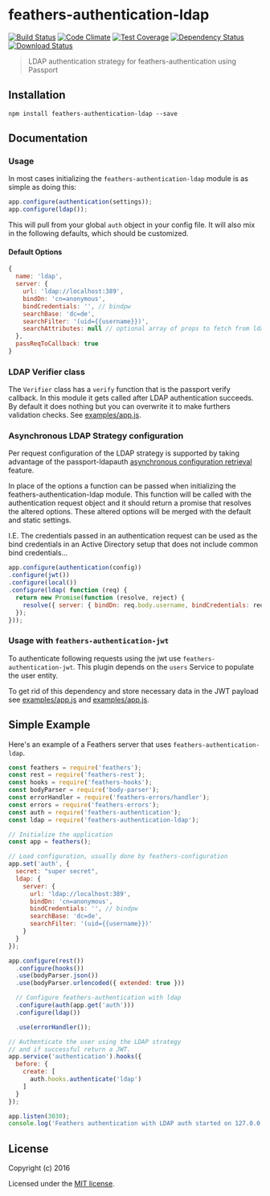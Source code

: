 # feathers-authentication-ldap

[![Build Status](https://travis-ci.org/feathersjs/feathers-authentication-ldap.png?branch=master)](https://travis-ci.org/feathersjs/feathers-authentication-ldap)
[![Code Climate](https://codeclimate.com/github/feathersjs/feathers-authentication-ldap/badges/gpa.svg)](https://codeclimate.com/github/feathersjs/feathers-authentication-ldap)
[![Test Coverage](https://codeclimate.com/github/feathersjs/feathers-authentication-ldap/badges/coverage.svg)](https://codeclimate.com/github/feathersjs/feathers-authentication-ldap/coverage)
[![Dependency Status](https://img.shields.io/david/feathersjs/feathers-authentication-ldap.svg?style=flat-square)](https://david-dm.org/feathersjs/feathers-authentication-ldap)
[![Download Status](https://img.shields.io/npm/dm/feathers-authentication-ldap.svg?style=flat-square)](https://www.npmjs.com/package/feathers-authentication-ldap)

> LDAP authentication strategy for feathers-authentication using Passport


## Installation

```
npm install feathers-authentication-ldap --save
```

## Documentation

### Usage

In most cases initializing the `feathers-authentication-ldap` module is as simple as doing this:

```js
app.configure(authentication(settings));
app.configure(ldap());
```

This will pull from your global `auth` object in your config file.
It will also mix in the following defaults, which should be customized.

#### Default Options

```js
{
  name: 'ldap',
  server: {
    url: 'ldap://localhost:389',
    bindDn: 'cn=anonymous',
    bindCredentials: '', // bindpw
    searchBase: 'dc=de',
    searchFilter: '(uid={{username}})',
    searchAttributes: null // optional array of props to fetch from ldap
  },
  passReqToCallback: true
}
```

### LDAP Verifier class

The `Verifier` class has a `verify` function that is the passport verify callback. In this module it gets called after LDAP authentication succeeds. By default it does nothing but you can overwrite it to make furthers validation
checks. See [examples/app.js](examples/app.js#L56).


### Asynchronous LDAP Strategy configuration

Per request configuration of the LDAP strategy is supported by taking advantage of
the passport-ldapauth [asynchronous configuration retrieval](https://github.com/vesse/passport-ldapauth#asynchronous-configuration-retrieval)
feature.

In place of the options a function can be passed when initializing the feathers-authentication-ldap
module. This function will be called with the authentication request object and it should
return a promise that resolves the altered options. These altered options will be merged with
the default and static settings.

I.E. The credentials passed in an authentication request can be used as the bind credentials
in an Active Directory setup that does not include common bind credentials...

```javascript
app.configure(authentication(config))
.configure(jwt())
.configure(local())
.configure(ldap( function (req) {
  return new Promise(function (resolve, reject) {
    resolve({ server: { bindDn: req.body.username, bindCredentials: req.body.password } });
  });
}));
```


### Usage with `feathers-authentication-jwt`

To authenticate following requests using the jwt use `feathers-authentication-jwt`.  This plugin depends on the `users` Service to populate the user entity.

To get rid of this dependency and store necessary data in the JWT payload see
[examples/app.js](examples/app.js#L47) and [examples/app.js](examples/app.js#L79).


## Simple Example

Here's an example of a Feathers server that uses `feathers-authentication-ldap`.

```js
const feathers = require('feathers');
const rest = require('feathers-rest');
const hooks = require('feathers-hooks');
const bodyParser = require('body-parser');
const errorHandler = require('feathers-errors/handler');
const errors = require('feathers-errors');
const auth = require('feathers-authentication');
const ldap = require('feathers-authentication-ldap');

// Initialize the application
const app = feathers();

// Load configuration, usually done by feathers-configuration
app.set('auth', {
  secret: "super secret",
  ldap: {
    server: {
      url: 'ldap://localhost:389',
      bindDn: 'cn=anonymous',
      bindCredentials: '', // bindpw
      searchBase: 'dc=de',
      searchFilter: '(uid={{username}})'
    }
  }
});

app.configure(rest())
  .configure(hooks())
  .use(bodyParser.json())
  .use(bodyParser.urlencoded({ extended: true }))

  // Configure feathers-authentication with ldap
  .configure(auth(app.get('auth')))
  .configure(ldap())

  .use(errorHandler());

// Authenticate the user using the LDAP strategy
// and if successful return a JWT.
app.service('authentication').hooks({
  before: {
    create: [
      auth.hooks.authenticate('ldap')
    ]
  }
});

app.listen(3030);
console.log('Feathers authentication with LDAP auth started on 127.0.0.1:3030');
```

## License

Copyright (c) 2016

Licensed under the [MIT license](LICENSE).
